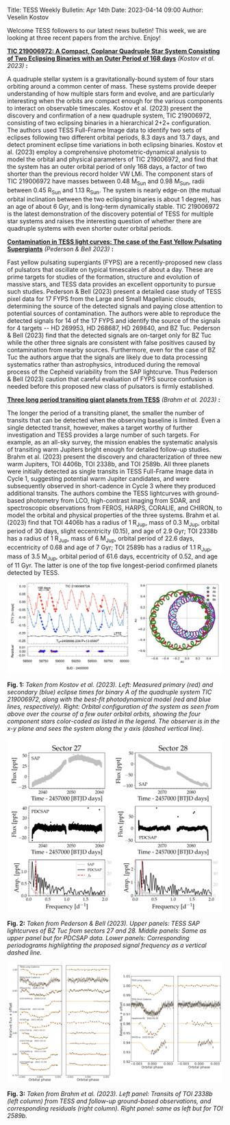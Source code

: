 Title: TESS Weekly Bulletin: Apr 14th
Date: 2023-04-14 09:00
Author: Veselin Kostov

Welcome TESS followers to our latest news bulletin! This week, we are looking at three recent papers from the archive. Enjoy!


**[TIC 219006972: A Compact, Coplanar Quadruple Star System Consisting of Two Eclipsing Binaries with an Outer Period of 168 days](https://arxiv.org/abs/2303.14275)** *(Kostov et al. 2023)* **:**

A quadruple stellar system is a gravitationally-bound system of four stars orbiting around a common center of mass. These systems provide deeper understanding of how multiple stars form and evolve, and are particularly interesting when the orbits are compact enough for the various components to interact on observable timescales. Kostov et al. (2023) present the discovery and confirmation of a new quadruple system, TIC 219006972, consisting of two eclipsing binaries in a hierarchical 2+2+ configuration. The authors used TESS Full-Frame Image data to identify two sets of eclipses following two different orbital periods, 8.3 days and 13.7 days, and detect prominent eclipse time variations in both eclipsing binaries. Kostov et al. (2023) employ a comprehensive photometric-dynamical analysis to model the orbital and physical parameters of TIC 219006972, and find that the system has an outer orbital period of only 168 days, a factor of two shorter than the previous record holder VW LMi. The component stars of TIC 219006972 have masses between 0.48 M<sub>Sun</sub> and 0.98 M<sub>Sun</sub>, radii between 0.45 R<sub>Sun</sub> and 1.13 R<sub>Sun</sub>. The system is nearly edge-on (the mutual orbital inclination between the two eclipsing binaries is about 1 degree), has an age of about 6 Gyr, and is long-term dynamically stable. TIC 219006972 is the latest demonstration of the discovery potential of TESS for multiple star systems and raises the interesting question of whether there are quadruple systems with even shorter outer orbital periods. 

**[Contamination in TESS light curves: The case of the Fast Yellow Pulsating Supergiants](https://arxiv.org/abs/2304.05706)** *(Pederson & Bell 2023)* **:**

Fast yellow pulsating supergiants (FYPS) are a recently-proposed new class of pulsators that oscillate on typical timescales of about a day. These are prime targets for studies of the formation, structure and evolution of massive stars, and TESS data provides an excellent opportunity to pursue such studies. Pederson & Bell (2023) present a detailed case study of TESS pixel data for 17 FYPS from the Large and Small Magellanic clouds, determining the source of the detected signals and paying close attention to potential sources of contamination. The authors were able to reproduce the detected signals for 14 of the 17 FYPS and identify the source of the signals for 4 targets -- HD 269953, HD 268687, HD 269840, and BZ Tuc. Pederson & Bell (2023) find that the detected signals are on-target only for BZ Tuc while the other three signals are consistent with false positives caused by contamination from nearby sources. Furthermore, even for the case of BZ Tuc the authors argue that the signals are likely due to data processing systematics rather than astrophysics, introduced during the removal process of the Cepheid variability from the SAP lightcurve. Thus Pederson & Bell (2023) caution that careful evaluation of FYPS source confusion is needed before this proposed new class of pulsators is firmly established.  

**[Three long period transiting giant planets from TESS](https://arxiv.org/abs/2304.02139)** *(Brahm et al. 2023)* **:**

The longer the period of a transiting planet, the smaller the number of transits that can be detected when the observing baseline is limited. Even a single detected transit, however, makes a target worthy of further investigation and TESS provides a large number of such targets. For example, as an all-sky survey, the mission enables the systematic analysis of transiting warm Jupiters bright enough for detailed follow-up studies. Brahm et al. (2023) present the discovery and characterization of three new warm Jupiters, TOI 4406b, TOI 2338b, and TOI 2589b. All three planets were initially detected as single transits in TESS Full-Frame Image data in Cycle 1, suggesting potential warm Jupiter candidates, and were subsequently observed in short-cadence in Cycle 3 where they produced additional transits. The authors combine the TESS lightcurves with ground-based photometry from LCO, high-contrast imaging from SOAR, and spectroscopic observations from FEROS, HARPS, CORALIE, and CHIRON, to model the orbital and physical properties of the three systems. Brahm et al. (2023) find that TOI 4406b has a radius of 1 R<sub>Jup</sub>, mass of 0.3 M<sub>Jup</sub>, orbital period of 30 days, slight eccentricity (0.15), and age of 2.9 Gyr; TOI 2338b has a radius of 1 R<sub>Jup</sub>, mass of 6 M<sub>Jup</sub>, orbital period of 22.6 days, eccentricity of 0.68 and age of 7 Gyr; TOI 2589b has a radius of 1.1 R<sub>Jup</sub>, mass of 3.5 M<sub>Jup</sub>, orbital period of 61.6 days, eccentricity of 0.52, and age of 11 Gyr. The latter is one of the top five longest-period confirmed planets detected by TESS. 

![Kostov 2023](images/news/Kostov_2023_Fig7and10.png)

**Fig. 1:** *Taken from Kostov et al. (2023). Left: Measured primary (red) and secondary (blue) eclipse times for binary A of the quadruple system TIC 219006972, along with the best-fit photodynamical model (red and blue lines, respectively). Right: Orbital configuration of the system as seen from above over the course of a few outer orbital orbits, showing the four component stars color-coded as listed in the legend. The observer is in the x-y plane and sees the system along the y axis (dashed vertical line).*

![Palakkatharappil2023](images/news/Pederson_2023_Fig8.png)

**Fig. 2:** *Taken from Pederson & Bell (2023). Upper panels: TESS SAP lightcurves of BZ Tuc from sectors 27 and 28. Middle panels: Same as upper panel but for PDCSAP data. Lower panels: Corresponding periodograms highlighting the proposed signal frequency as a vertical dashed line.*

![Brahm2023](images/news/Brahm_2023_Fig8and9.png)

**Fig. 3:** *Taken from Brahm et al. (2023). Left panel: Transits of TOI 2338b (left column) from TESS and follow-up ground-based observations, and corresponding residuals (right column). Right panel: same as left but for TOI 2589b.*